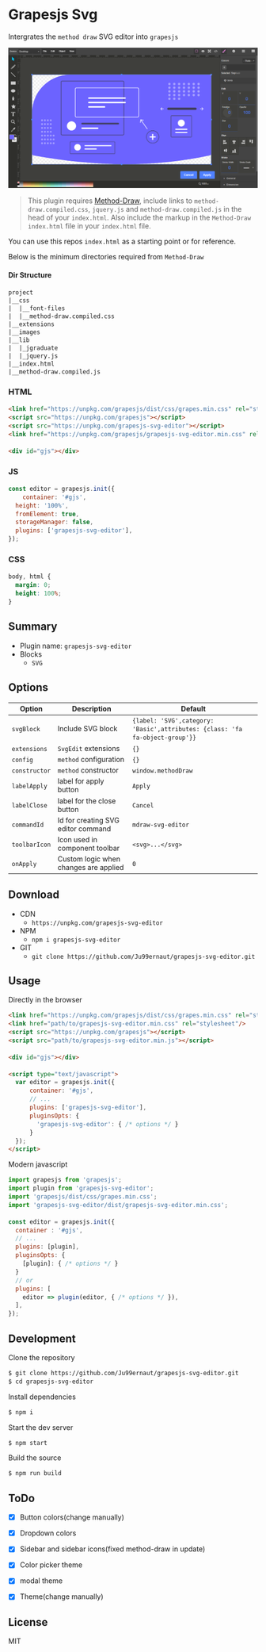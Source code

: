 # Grapesjs Svg 

Intergrates the `method draw` SVG editor into `grapesjs`

<div align="center">
  <img alt="demo.png" src="demo.png">
</div>

>This plugin requires [Method-Draw](https://github.com/methodofaction/Method-Draw), include links to `method-draw.compiled.css`, `jquery.js`  and `method-draw.compiled.js` in the head of your `index.html`. Also include the markup in the `Method-Draw` `index.html` file in your `index.html` file.

You can use this repos `index.html` as a starting point or for reference.

Below is the minimum directories required from `Method-Draw`

#### Dir Structure
```
project
|__css
|  |__font-files
|  |__method-draw.compiled.css
|__extensions
|__images
|__lib
|  |_jgraduate
|  |_jquery.js
|__index.html
|__method-draw.compiled.js
```


### HTML
```html
<link href="https://unpkg.com/grapesjs/dist/css/grapes.min.css" rel="stylesheet">
<script src="https://unpkg.com/grapesjs"></script>
<script src="https://unpkg.com/grapesjs-svg-editor"></script>
<link href="https://unpkg.com/grapesjs/grapesjs-svg-editor.min.css" rel="stylesheet">

<div id="gjs"></div>
```

### JS
```js
const editor = grapesjs.init({
	container: '#gjs',
  height: '100%',
  fromElement: true,
  storageManager: false,
  plugins: ['grapesjs-svg-editor'],
});
```

### CSS
```css
body, html {
  margin: 0;
  height: 100%;
}
```


## Summary

* Plugin name: `grapesjs-svg-editor`
* Blocks
    * `SVG`



## Options

| Option | Description | Default |
|-|-|-
| `svgBlock` | Include SVG block | `{label: 'SVG',category: 'Basic',attributes: {class: 'fa fa-object-group'}}` |
|`extensions`| `SvgEdit` extensions | `{}` |
|`config`| `method` configuration | `{}` |
|`constructor`| `method` constructor | `window.methodDraw` |
|`labelApply`| label for apply button | `Apply` |
|`labelClose`| label for the close button| `Cancel` |
|`commandId`| Id for creating SVG editor command | `mdraw-svg-editor` |
| `toolbarIcon` | Icon used in component toolbar | `<svg>...</svg>` |
| `onApply` | Custom logic when changes are applied | `0` | 



## Download

* CDN
  * `https://unpkg.com/grapesjs-svg-editor`
* NPM
  * `npm i grapesjs-svg-editor`
* GIT
  * `git clone https://github.com/Ju99ernaut/grapesjs-svg-editor.git`



## Usage

Directly in the browser
```html
<link href="https://unpkg.com/grapesjs/dist/css/grapes.min.css" rel="stylesheet"/>
<link href="path/to/grapesjs-svg-editor.min.css" rel="stylesheet"/>
<script src="https://unpkg.com/grapesjs"></script>
<script src="path/to/grapesjs-svg-editor.min.js"></script>

<div id="gjs"></div>

<script type="text/javascript">
  var editor = grapesjs.init({
      container: '#gjs',
      // ...
      plugins: ['grapesjs-svg-editor'],
      pluginsOpts: {
        'grapesjs-svg-editor': { /* options */ }
      }
  });
</script>
```

Modern javascript
```js
import grapesjs from 'grapesjs';
import plugin from 'grapesjs-svg-editor';
import 'grapesjs/dist/css/grapes.min.css';
import 'grapesjs-svg-editor/dist/grapesjs-svg-editor.min.css';

const editor = grapesjs.init({
  container : '#gjs',
  // ...
  plugins: [plugin],
  pluginsOpts: {
    [plugin]: { /* options */ }
  }
  // or
  plugins: [
    editor => plugin(editor, { /* options */ }),
  ],
});
```



## Development

Clone the repository

```sh
$ git clone https://github.com/Ju99ernaut/grapesjs-svg-editor.git
$ cd grapesjs-svg-editor
```

Install dependencies

```sh
$ npm i
```

Start the dev server

```sh
$ npm start
```

Build the source

```sh
$ npm run build
```

## ToDo 

- [x] Button colors(change manually)
- [x] Dropdown colors
- [x] Sidebar and sidebar icons(fixed method-draw in update)
- [x] Color picker theme
- [x] modal theme
- [x] Theme(change manually)


## License

MIT

